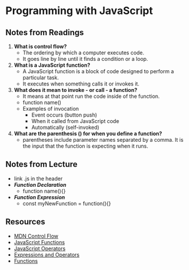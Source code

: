 # Programming with JavaScript

## Notes from Readings

1. **What is control flow?**
   - The ordering by which a computer  executes code.
   - It goes line by line until it finds a condition or a loop.
2. **What is a JavaScript function?**
   - A JavaScript function is a block of code designed to perform a particular task.  
   - It executes when something calls it or invokes it.  
3. **What does it mean to invoke - or call - a function?**
   - It means at that point run the code inside of the function.  
   - function name()
   - Examples of invocation
     - Event occurs (button push)
     - When it called from JavaScript code
     - Automatically (self-invoked)
4. **What are the parenthesis () for when you define a function?**
   - parentheses include parameter names separated by a comma. It is the input that the function is expecting when it runs.

## Notes from Lecture

- link .js in the header
- ***Function Declaration***
  - function name(){}
- ***Function Expression***
  - const myNewFunction = function(){}

## Resources

- [MDN Control Flow](https://developer.mozilla.org/en-US/docs/Glossary/Control_flow)
- [JavaScript Functions](https://www.w3schools.com/js/js_functions.asp)
- [JavaScript Operators](https://www.w3schools.com/js/js_operators.asp)
- [Expressions and Operators](https://developer.mozilla.org/en-US/docs/Web/JavaScript/Guide/Expressions_and_Operators)
- [Functions](https://developer.mozilla.org/en-US/docs/Web/JavaScript/Guide/Functions)
